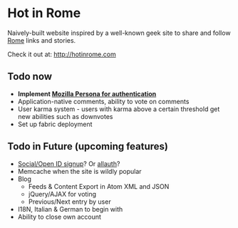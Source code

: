 # Hot in Rome

Naively-built website inspired by a well-known geek site to share and follow <a href="http://hotinrome.com">Rome</a> links and stories.

Check it out at: <http://hotinrome.com>

## Todo now

- **Implement [Mozilla Persona for authentication](https://developer.mozilla.org/en-US/docs/Mozilla/Persona/Why_Persona)**
- Application-native comments, ability to vote on comments
- User karma system - users with karma above a certain threshold get new abilities such as downvotes
- Set up fabric deployment

## Todo in Future (upcoming features)

- [Social/Open ID signup](https://github.com/flashingpumpkin/django-socialregistration)? Or [allauth](https://github.com/pennersr/django-allauth)?
- Memcache when the site is wildly popular
- Blog
    - Feeds & Content Export in Atom XML and JSON
    - jQuery/AJAX for voting
    - Previous/Next entry by user
- I18N, Italian & German to begin with
- Ability to close own account
